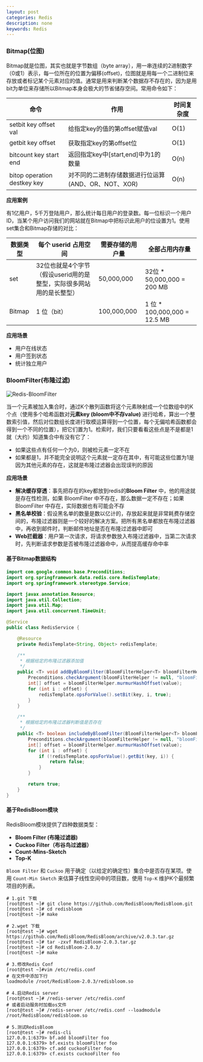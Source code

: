 ```yaml
---
layout: post
categories: Redis
description: none
keywords: Redis
---
```



### Bitmap(位图)

Bitmap就是位图，其实也就是字节数组（byte array），用一串连续的2进制数字（0或1）表示，每一位所在的位置为偏移(offset)，位图就是用每一个二进制位来存放或者标记某个元素对应的值。通常是用来判断某个数据存不存在的，因为是用bit为单位来存储所以Bitmap本身会极大的节省储存空间。常用命令如下：

| 命令                        | 作用                                                | 时间复杂度 |
| --------------------------- | --------------------------------------------------- | ---------- |
| setbit key offset val       | 给指定key的值的第offset赋值val                      | O(1)       |
| getbit key offset           | 获取指定key的第offset位                             | O(1)       |
| bitcount key start end      | 返回指定key中[start,end]中为1的数量                 | O(n)       |
| bitop operation destkey key | 对不同的二进制存储数据进行位运算(AND、OR、NOT、XOR) | O(n)       |



**应用案例**

有1亿用户，5千万登陆用户，那么统计每日用户的登录数。每一位标识一个用户ID，当某个用户访问我们的网站就在Bitmap中把标识此用户的位设置为1。使用set集合和Bitmap存储的对比：

| 数据类型 | 每个 userid 占用空间                                         | 需要存储的用户量 | 全部占用内存量               |
| -------- | ------------------------------------------------------------ | ---------------- | ---------------------------- |
| set      | 32位也就是4个字节（假设userid用的是整型，实际很多网站用的是长整型） | 50,000,000       | 32位 * 50,000,000 = 200 MB   |
| Bitmap   | 1 位（bit）                                                  | 100,000,000      | 1 位 * 100,000,000 = 12.5 MB |



**应用场景**

- 用户在线状态
- 用户签到状态
- 统计独立用户





### BloomFilter(布隆过滤)

![Redis-BloomFilter](C:/Users/DELL/Downloads/lemon-guide-main/images/Middleware/Redis-BloomFilter.jpg)

当一个元素被加入集合时，通过K个散列函数将这个元素映射成一个位数组中的K个点（使用多个哈希函数对**元素key (bloom中不存value)** 进行哈希，算出一个整数索引值，然后对位数组长度进行取模运算得到一个位置，每个无偏哈希函数都会得到一个不同的位置），把它们置为1。检索时，我们只要看看这些点是不是都是1就（大约）知道集合中有没有它了：

- 如果这些点有任何一个为0，则被检元素一定不在
- 如果都是1，并不能完全说明这个元素就一定存在其中，有可能这些位置为1是因为其他元素的存在，这就是布隆过滤器会出现误判的原因



**应用场景**

- **解决缓存穿透**：事先把存在的key都放到redis的**Bloom Filter** 中，他的用途就是存在性检测，如果 BloomFilter 中不存在，那么数据一定不存在；如果 BloomFilter 中存在，实际数据也有可能会不存
- **黑名单校验**：假设黑名单的数量是数以亿计的，存放起来就是非常耗费存储空间的，布隆过滤器则是一个较好的解决方案。把所有黑名单都放在布隆过滤器中，再收到邮件时，判断邮件地址是否在布隆过滤器中即可
- **Web拦截器**：用户第一次请求，将请求参数放入布隆过滤器中，当第二次请求时，先判断请求参数是否被布隆过滤器命中，从而提高缓存命中率



#### 基于Bitmap数据结构

```java
import com.google.common.base.Preconditions;
import org.springframework.data.redis.core.RedisTemplate;
import org.springframework.stereotype.Service;

import javax.annotation.Resource;
import java.util.Collection;
import java.util.Map;
import java.util.concurrent.TimeUnit;

@Service
public class RedisService {

    @Resource
    private RedisTemplate<String, Object> redisTemplate;

    /**
     * 根据给定的布隆过滤器添加值
     */
    public <T> void addByBloomFilter(BloomFilterHelper<T> bloomFilterHelper, String key, T value) {
        Preconditions.checkArgument(bloomFilterHelper != null, "bloomFilterHelper不能为空");
        int[] offset = bloomFilterHelper.murmurHashOffset(value);
        for (int i : offset) {
            redisTemplate.opsForValue().setBit(key, i, true);
        }
    }

    /**
     * 根据给定的布隆过滤器判断值是否存在
     */
    public <T> boolean includeByBloomFilter(BloomFilterHelper<T> bloomFilterHelper, String key, T value) {
        Preconditions.checkArgument(bloomFilterHelper != null, "bloomFilterHelper不能为空");
        int[] offset = bloomFilterHelper.murmurHashOffset(value);
        for (int i : offset) {
            if (!redisTemplate.opsForValue().getBit(key, i)) {
                return false;
            }
        }

        return true;
    }
}
```



#### 基于RedisBloom模块

RedisBloom模块提供了四种数据类型：

- **Bloom Filter (布隆过滤器)**
- **Cuckoo Filter（布谷鸟过滤器）**
- **Count-Mins-Sketch**
- **Top-K**

`Bloom Filter` 和 `Cuckoo` 用于确定（以给定的确定性）集合中是否存在某项。使用 `Count-Min Sketch` 来估算子线性空间中的项目数，使用 `Top-K` 维护K个最频繁项目的列表。

```shell
# 1.git 下载
[root@test ~]# git clone https://github.com/RedisBloom/RedisBloom.git
[root@test ~]# cd redisbloom
[root@test ~]# make

# 2.wget 下载
[root@test ~]# wget https://github.com/RedisBloom/RedisBloom/archive/v2.0.3.tar.gz
[root@test ~]# tar -zxvf RedisBloom-2.0.3.tar.gz
[root@test ~]# cd RedisBloom-2.0.3/
[root@test ~]# make

# 3.修改Redis Conf
[root@test ~]#vim /etc/redis.conf
# 在文件中添加下行
loadmodule /root/RedisBloom-2.0.3/redisbloom.so

# 4.启动Redis server
[root@test ~]# /redis-server /etc/redis.conf
# 或者启动服务时加载os文件
[root@test ~]# /redis-server /etc/redis.conf --loadmodule /root/RedisBloom/redisbloom.so

# 5.测试RedisBloom
[root@test ~]# redis-cli
127.0.0.1:6379> bf.add bloomFilter foo
127.0.0.1:6379> bf.exists bloomFilter foo
127.0.0.1:6379> cf.add cuckooFilter foo
127.0.0.1:6379> cf.exists cuckooFilter foo
```